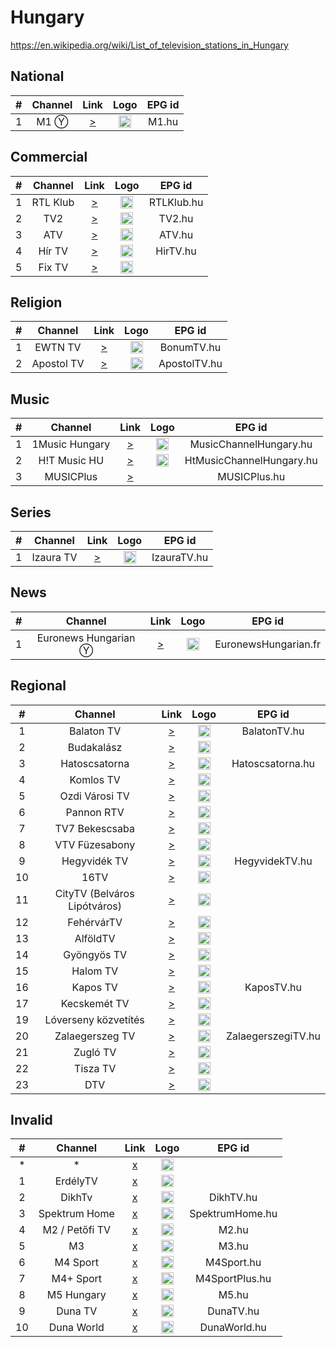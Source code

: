 <h1>Hungary</h1>

https://en.wikipedia.org/wiki/List_of_television_stations_in_Hungary

<h2>National</h2>

| #   | Channel        | Link  | Logo | EPG id|
|:---:|:--------------:|:-----:|:----:|:-----:|
| 1   | M1 Ⓨ           | [>](https://www.youtube.com/channel/UCHJ8gW2vKH5R3VohymtBCrQ/live) | <img height="20" src="https://i.imgur.com/neddXUd.png" /> | M1.hu |

<h2>Commercial</h2>

| #   | Channel        | Link  | Logo | EPG id|
|:---:|:--------------:|:-----:|:----:|:-----:|
| 1   | RTL Klub       | [>](https://stream.y5.hu/stream/stream_rtlklub/hls1/stream.m3u8) | <img height="20" src="https://onlinestream.live/logos/6141.png" /> | RTLKlub.hu |
| 2   | TV2            | [>](https://onlinestream.live/play.xspf?id=6143&ch=1&ext=.xspf) | <img height="20" src="https://nlc.p3k.hu/uploads/2021/09/tv2-logo.jpg" /> | TV2.hu |
| 3   | ATV            | [>](http://streamservers.atv.hu:80/atvlive/atvstream_2_aac/playlist.m3u8) | <img height="20" src="https://onlinestream.live/logos/4739.png" /> | ATV.hu |
| 4   | Hír TV         | [>](https://onlinestream.live/play.m3u?id=4740&ext=.m3u) | <img height="20" src="https://onlinestream.live/logos/4740.png" /> | HirTV.hu |
| 5   | Fix TV         | [>](https://fixhd.tv:8082/fix/1080i/playlist.m3u8) | <img height="20" src="https://onlinestream.live/logos/1833.png" /> |

<h2>Religion</h2>

| #   | Channel        | Link  | Logo | EPG id|
|:---:|:--------------:|:-----:|:----:|:-----:|
| 1   | EWTN TV        | [>](https://stream.y5.hu/stream/stream_bonum/stream.m3u8) | <img height="20" src="https://katolikus.tv/wp-content/themes/bonum/img/ewtn-badge.jpg" /> | BonumTV.hu |
| 2   | Apostol TV     | [>](https://live.apostoltv.hu/online/smil:gazdagret.smil/HasBahCa.m3u8) | <img height="20" src="https://www.apostoltv.hu/images/header-logo.png" /> | ApostolTV.hu |

<h2>Music</h2>

| #   | Channel        | Link  | Logo | EPG id|
|:---:|:--------------:|:-----:|:----:|:-----:|
| 1   | 1Music Hungary | [>](http://1music.hu/1music.m3u8) | <img height="20" src="https://i.imgur.com/rw2C3DY.jpg" /> | MusicChannelHungary.hu |
| 2   | H!T Music HU   | [>](http://hitmusic.hu/hitmusic.m3u8) | <img height="20" src="https://i.imgur.com/rw2C3DY.jpg" /> | HtMusicChannelHungary.hu |
| 3   | MUSICPlus      | [>](http://s02.diazol.hu:10192/stream.m3u8) | | MUSICPlus.hu |

<h2>Series</h2>

| #   | Channel        | Link  | Logo | EPG id|
|:---:|:--------------:|:-----:|:----:|:-----:|
| 1   | Izaura TV      | [>](http://78.109.104.240:8000/play/a0ch/index.m3u8?HasBahCa.m3u8) | <img height="20" src="https://onlinestream.live/logos/6141.png" /> | IzauraTV.hu |

<h2>News</h2>

| #   | Channel        | Link  | Logo | EPG id|
|:---:|:--------------:|:-----:|:----:|:-----:|
| 1   | Euronews Hungarian Ⓨ  | [>](https://www.youtube.com/c/euronewsHungarian/live) | <img height="20" src="https://upload.wikimedia.org/wikipedia/commons/thumb/3/39/Euronews._2016_alternative_logo.png/240px-Euronews._2016_alternative_logo.png" /> | EuronewsHungarian.fr |

<h2>Regional</h2>

| #   | Channel        | Link  | Logo | EPG id |
|:---:|:--------------:|:-----:|:----:|:------:|
| 1   | Balaton TV     | [>](https://stream.iptvservice.eu/hls/balatontv.m3u8) | <img height="20" src="https://i.imgur.com/ip8L5Vt.jpg" /> | BalatonTV.hu |
| 2   | Budakalász     | [>](https://stream.streaming4u.hu/TVBudakalasz/tracks-v1a1/mono.m3u8) | <img height="20" src="https://i.imgur.com/MGkvVQg.png" /> |
| 3   | Hatoscsatorna  | [>](rtmp://lpmedia.hu:1935/Hatoscsatorna/livestream) | <img height="20" src="https://i.imgur.com/vraAfd7.png" /> | Hatoscsatorna.hu |
| 4   | Komlos TV      | [>](https://stream.streaming4u.hu/KomlosTV/tracks-v1a1/mono.m3u8) | <img height="20" src="https://i.imgur.com/MDYb5yz.png" /> |
| 5   | Ozdi Városi TV | [>](https://stream.unrealhosting.hu:443/hls/ozdtv/live.m3u8) | <img height="20" src="https://i.imgur.com/5cOpdRp.jpg" /> |
| 6   | Pannon RTV     | [>](https://stream.unrealhosting.hu:443/hls/pannonrtv/live.m3u8) | <img height="20" src="https://i.imgur.com/iD5tCjX.png" /> |
| 7   | TV7 Bekescsaba | [>](https://stream.y5.hu/stream/stream_bekescsaba/stream.m3u8) | <img height="20" src="https://i.imgur.com/G9Ib5K3.png" /> |
| 8   | VTV Füzesabony | [>](https://stream.unrealhosting.hu:443/hls/ftv/live.m3u8) | <img height="20" src="https://i.imgur.com/7ZPYJJ0.jpg" /> |
| 9   | Hegyvidék TV   | [>](https://tv.hegyvidek.hu/hvtv/hvstream.m3u8) | <img height="20" src="https://hegyvidektv.hu/wp-content/uploads/2020/08/hegyvidek.jpg" /> | HegyvidekTV.hu |
| 10  | 16TV           | [>](https://cloudfront44.lexanetwork.com:1344/freerelay/16tv.sdp/playlist.m3u8) | <img height="20" src="http://www.16tv.hu/images/xlogo-green.png.pagespeed.ic.79XBdS6JYn.png" /> |
| 11  | CityTV (Belváros Lipótváros) | [>](https://citytv.hu/media/live/stream.m3u8) | <img height="20" src="https://www.citytv.hu/images/logo.png" /> |
| 12  | FehérvárTV     | [>](https://cloudfront44.lexanetwork.com:1344/freerelay/fehervartv.sdp/playlist.m3u8?key=EWSj2) | <img height="20" src="https://www.fehervartv.hu/css/img/icon-1-2.png" /> |
| 13  | AlföldTV       | [>](https://cloudfront41.lexanetwork.com:1344/relay01/livestream006.sdp/playlist.m3u8) | <img height="20" src="http://www.dealood.com/content/uploads/images/March2019/5c9721a07ea87-images-large.png" /> |
| 14  | Gyöngyös TV    | [>](https://cloudfront41.lexanetwork.com:1344/relay02/livestream005.sdp/playlist.m3u8?key=hkNHP) | <img height="20" src="https://gyongyostv.hu/wp-content/uploads/2018/11/gytv-logo-hd.jpg" /> |
| 15  | Halom TV       | [>](rtmp://212.92.13.108/live/livestream1) | <img height="20" src="https://www.halomtv.hu/sites/all/themes/gfx_zen/logo.png" /> |
| 16  | Kapos TV       | [>](https://cloudfront63.lexanetwork.com:1344/relay01/livestream004.sdp/playlist.m3u8) | <img height="20" src="http://kapos.hu/static/keptar/13/b/9490.jpg" /> | KaposTV.hu |
| 17  | Kecskemét TV   | [>](https://eurobioinvest.hu:444/live/ktv.m3u8) | <img height="20" src="https://kecskemetitv.hu/templates/kecskemetitv/img/ktv_logo.png" /> |
| 19  | Lóverseny közvetítés | [>](https://cloudfront41.lexanetwork.com:1344/xrelay/loverseny2.sdp/playlist.m3u8) | <img height="20" src="https://kincsempark.hu/wp-content/uploads/2016/11/fejlec_logo_f-1.png" /> |
| 20  | Zalaegerszeg TV | [>](https://cloudfront44.lexanetwork.com:1344/freerelay/zegtv.sdp/playlist.m3u8) | <img height="20" src="https://zegtv.hu/wp-content/themes/assembly/images/zegtv-logo.png" /> | ZalaegerszegiTV.hu |
| 21  | Zugló TV       | [>](https://cloudfront44.lexanetwork.com:1344/freerelay/zuglotv.sdp/playlist.m3u8) | <img height="20" src="http://zuglotv.hu/wp-content/themes/ztv/uploads/ztv_logo1.jpg" /> |
| 22  | Tisza TV       | [>](https://www.tiszatv.hu/onlinetv/tiszatv_1.m3u8) | <img height="20" src="https://www.tiszatv.hu/style/tiszatv_logo.png" /> |
| 23  | DTV            | [>](http://cloudfront44.lexanetwork.com:1732/hlsrelay003/hls/livestream.sdp.m3u8) | <img height="20" src="https://dtvnews.hu/sites/default/files/styles/normal_size/public/wide_images/debrecen_televizio_wide.png?itok=Mi4_Ac8L" /> |

<h2>Invalid</h2>

| #   | Channel        | Link  | Logo | EPG id|
|:---:|:--------------:|:-----:|:----:|:-----:|
| *   | *              | [x]() | <img height="20" src="" /> |
| 1   | ErdélyTV       | [x](http://telekomtv-ro.akamaized.net/shls/LIVE$ErdelyTV/6.m3u8/Level(1677721)?start=LIVE&end=END) | <img height="20" src="https://i.imgur.com/xAmYapr.jpg" /> |
| 2   | DikhTv         | [x](https://onlinestream.live/play.xspf?id=6424&ch=1&ext=.xspf) | <img height="20" src="https://static.wikia.nocookie.net/logopedia/images/6/64/Dikh_TV_2019.jpg" /> | DikhTV.hu |
| 3   | Spektrum Home  | [x](http://152.66.115.226:33390/bysid/207) | <img height="20" src="https://epgcdn.azureedge.net/wp-content/uploads/2020/08/logo_SPKH_LOGO_2020_WHITE_65_2.png" /> | SpektrumHome.hu |
| 4   | M2 / Petőfi TV | [x](https://hls42.sweet.tv/stream/zbfvsxhmj53i9htvbh9ytxgmit2vahjqv5k3vphfh5pyxgtdja2rgcib42p23t8cjpcbht8njy5e7vreve2d9kwyzfjpxs64r58mze468d57ed6ka7h3s7gr47uay9ykchgteyggw4f7qap9.m3u8) | <img height="20" src="https://i.imgur.com/CzaDhmA.png" /> | M2.hu |
| 5   | M3             | [x](https://onlinestream.live/play.m3u8?id=5931&ch=1&ext=.m3u8) | <img height="20" src="https://onlinestream.live/logos/5931.png" /> | M3.hu |
| 6   | M4 Sport       | [x](https://hls2eu.sweet.tv/stream/w3u6zfcwnjjkyw3ewnfei6pwxweu5ynsfj9hthvwn9dkn8whaxi8rt5b9dkebm7c3bsiirh56tq9d8fav7aqb5zacamp7mzfwi5r5q99ucenuwvvby64q9srk84trs5h8h752tmhj66bw===.m3u8) | <img height="20" src="https://nb1.hu/uploads/news/3/31023.jpg" /> | M4Sport.hu |
| 7   | M4+ Sport      | [x](https://sktv-forwarders.7m.pl/get.php?x=M4Plus) | <img height="20" src="https://www.lyngsat.com/logo/tv/mm/m4-sport-plus-hu.png" /> | M4SportPlus.hu |
| 8   | M5 Hungary     | [x](https://sktv-forwarders.7m.pl/get.php?x=M5) | <img height="20" src="https://i.imgur.com/qLQz2V6.png" /> | M5.hu |
| 9   | Duna TV        | [x](https://sktv-forwarders.7m.pl/get.php?x=Duna) | <img height="20" src="https://i.imgur.com/b4RXacY.png" /> | DunaTV.hu |
| 10  | Duna World     | [x](https://sktv-forwarders.7m.pl/get.php?x=Duna_World) | <img height="20" src="https://i.imgur.com/DciAdFF.png" /> | DunaWorld.hu |
